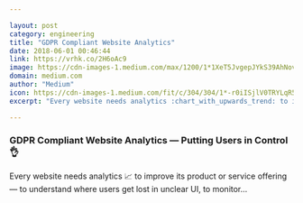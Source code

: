 ```yaml
---

layout: post
category: engineering
title: "GDPR Compliant Website Analytics"
date: 2018-06-01 00:46:44
link: https://vrhk.co/2H6oAc9
image: https://cdn-images-1.medium.com/max/1200/1*1XeT5JvgepJYkS39AhNovA.png
domain: medium.com
author: "Medium"
icon: https://cdn-images-1.medium.com/fit/c/304/304/1*-r0iISjlV0TRYLqR5tZ8UQ.png
excerpt: "Every website needs analytics :chart_with_upwards_trend: to improve its product or service offering — to understand where users get lost in unclear UI, to monitor…"

---
```


### GDPR Compliant Website Analytics — Putting Users in Control:ok_hand:

Every website needs analytics :chart_with_upwards_trend: to improve its product or service offering — to understand where users get lost in unclear UI, to monitor…